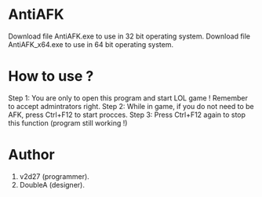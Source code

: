 # AntiAFK
Download file AntiAFK.exe to use in 32 bit operating system.
Download file AntiAFK_x64.exe to use in 64 bit operating system.

# How to use ?
Step 1: You are only to open this program and start LOL game ! Remember to accept admintrators right.
Step 2: While in game, if you do not need to be AFK, press Ctrl+F12 to start procces.
Step 3: Press Ctrl+F12 again to stop this function (program still working !)


# Author
1. v2d27 (programmer).
2. DoubleA (designer).

